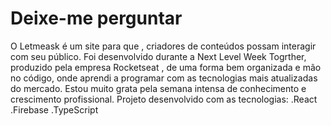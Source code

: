 # Deixe-me perguntar
O Letmeask é  um site para  que , criadores de conteúdos possam interagir com seu público. Foi desenvolvido durante  a Next Level Week Togrther, produzido pela empresa Rocketseat , de uma forma bem organizada e mão no código, onde aprendi a  programar com as tecnologias mais atualizadas do mercado. Estou muito grata pela semana intensa de conhecimento  e crescimento profissional.
Projeto desenvolvido com as tecnologias:
.React
.Firebase
.TypeScript
